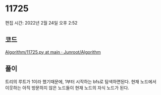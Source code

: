 # 11725

편집 시간: 2022년 2월 24일 오후 2:52

## 코드

[Algorithm/11725.py at main · Junroot/Algorithm](https://github.com/Junroot/Algorithm/blob/main/backjoon/11725.py)

## 풀이

트리의 루트가 1이라 했기때문에, 1부터 시작하는 bfs로 탐색하면된다. 현재 노드에서 이웃하는 아직 방문하지 않은 노드들이 현재 노드의 자식 노드가 된다.